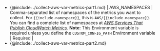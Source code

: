 * {@include: ./collect-aws-var-metrics-part1.md}
| AWS_NAMESPACES | Comma-separated list of namespaces of the metrics you want to collect.  For `{{include.namespace}}`, this is `AWS/{{include.namespace}}`. You can find a complete list of namespaces at [_AWS Services That Publish CloudWatch Metrics_](https://docs.aws.amazon.com/AmazonCloudWatch/latest/monitoring/aws-services-cloudwatch-metrics.html).   **Note:** This Environment variable is required unless you define the `CUSTOM_CONFIG_PATH` Environment variable | Required |
* {@include: ./collect-aws-var-metrics-part2.md}